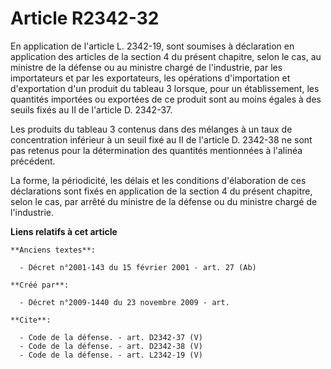 # Article R2342-32

En application de l'article L. 2342-19, sont soumises à déclaration en application des articles de la section 4 du présent
chapitre, selon le cas, au ministre de la défense ou au ministre chargé de l'industrie, par les importateurs et par les
exportateurs, les opérations d'importation et d'exportation d'un produit du tableau 3 lorsque, pour un établissement, les
quantités importées ou exportées de ce produit sont au moins égales à des seuils fixés au II de l'article D. 2342-37. 

Les produits du tableau 3 contenus dans des mélanges à un taux de concentration inférieur à un seuil fixé au II de l'article
D. 2342-38 ne sont pas retenus pour la détermination des quantités mentionnées à l'alinéa précédent. 

La forme, la périodicité, les délais et les conditions d'élaboration de ces déclarations sont fixés en application de la
section 4 du présent chapitre, selon le cas, par arrêté du ministre de la défense ou du ministre chargé de l'industrie.

**Liens relatifs à cet article**

	**Anciens textes**:

	  - Décret n°2001-143 du 15 février 2001 - art. 27 (Ab)

	**Créé par**:

	  - Décret n°2009-1440 du 23 novembre 2009 - art.

	**Cite**:

	  - Code de la défense. - art. D2342-37 (V)
	  - Code de la défense. - art. D2342-38 (V)
	  - Code de la défense. - art. L2342-19 (V)

